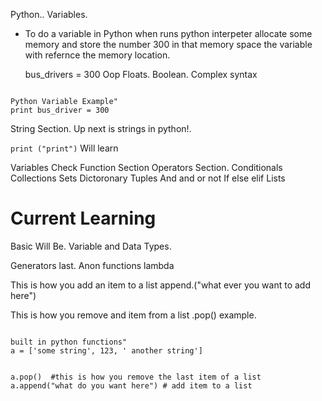  Python..
Variables.
- To  do a variable in Python when runs python interpeter allocate some memory and store the number 300 in that memory space     the variable with refernce the memory location.
 
   bus_drivers = 300
Oop 
       Floats.
   Boolean.
Complex syntax    
 
```Python.

Python Variable Example"
print bus_driver = 300

```

String Section.
Up next is strings in python!.

```print ("print")```
Will learn

Variables Check
Function Section
Operators Section.
Conditionals
Collections
Sets
Dictoronary
Tuples
And and or not 
If else elif
Lists
 # Current Learning
Basic Will Be.
Variable and Data Types.

Generators last.
Anon functions lambda 

This is how you add an item to a list
append.("what ever you want to add here")

This is how you remove and item from a list
.pop()
example.


```Python.

built in python functions"
a = ['some string', 123, ' another string']


a.pop()  #this is how you remove the last item of a list
a.append("what do you want here") # add item to a list

```
